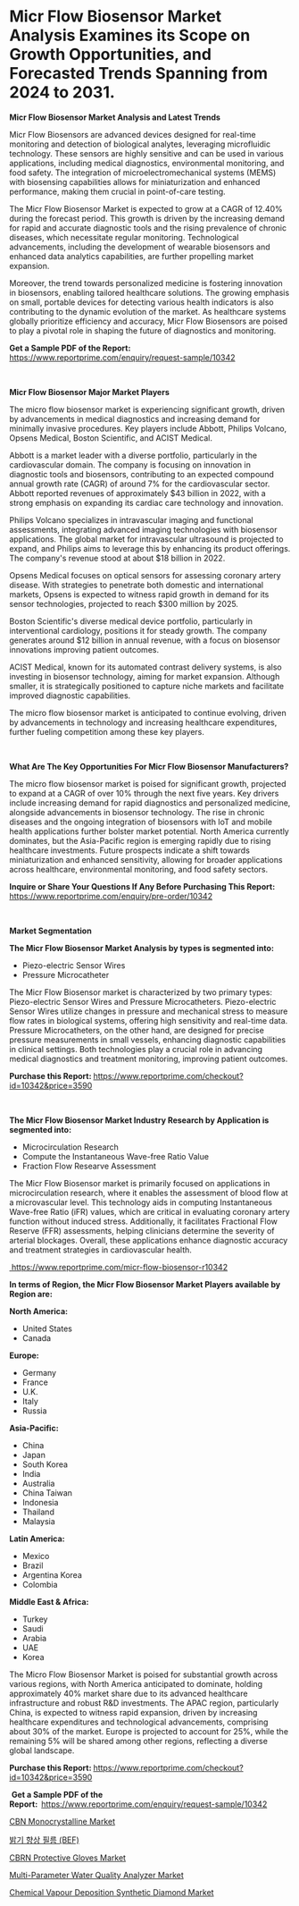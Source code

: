 <p><h1>Micr Flow Biosensor Market Analysis Examines its Scope on Growth Opportunities, and Forecasted Trends Spanning from 2024 to 2031.</h1></p><p><strong>Micr Flow Biosensor Market Analysis and Latest Trends</strong></p>
<p><p>Micr Flow Biosensors are advanced devices designed for real-time monitoring and detection of biological analytes, leveraging microfluidic technology. These sensors are highly sensitive and can be used in various applications, including medical diagnostics, environmental monitoring, and food safety. The integration of microelectromechanical systems (MEMS) with biosensing capabilities allows for miniaturization and enhanced performance, making them crucial in point-of-care testing.</p><p>The Micr Flow Biosensor Market is expected to grow at a CAGR of 12.40% during the forecast period. This growth is driven by the increasing demand for rapid and accurate diagnostic tools and the rising prevalence of chronic diseases, which necessitate regular monitoring. Technological advancements, including the development of wearable biosensors and enhanced data analytics capabilities, are further propelling market expansion. </p><p>Moreover, the trend towards personalized medicine is fostering innovation in biosensors, enabling tailored healthcare solutions. The growing emphasis on small, portable devices for detecting various health indicators is also contributing to the dynamic evolution of the market. As healthcare systems globally prioritize efficiency and accuracy, Micr Flow Biosensors are poised to play a pivotal role in shaping the future of diagnostics and monitoring.</p></p>
<p><strong>Get a Sample PDF of the Report:&nbsp;</strong> <a href="https://www.reportprime.com/enquiry/request-sample/10342">https://www.reportprime.com/enquiry/request-sample/10342</a></p>
<p>&nbsp;</p>
<p><strong>Micr Flow Biosensor Major Market Players</strong></p>
<p><p>The micro flow biosensor market is experiencing significant growth, driven by advancements in medical diagnostics and increasing demand for minimally invasive procedures. Key players include Abbott, Philips Volcano, Opsens Medical, Boston Scientific, and ACIST Medical.</p><p>Abbott is a market leader with a diverse portfolio, particularly in the cardiovascular domain. The company is focusing on innovation in diagnostic tools and biosensors, contributing to an expected compound annual growth rate (CAGR) of around 7% for the cardiovascular sector. Abbott reported revenues of approximately $43 billion in 2022, with a strong emphasis on expanding its cardiac care technology and innovation.</p><p>Philips Volcano specializes in intravascular imaging and functional assessments, integrating advanced imaging technologies with biosensor applications. The global market for intravascular ultrasound is projected to expand, and Philips aims to leverage this by enhancing its product offerings. The company's revenue stood at about $18 billion in 2022.</p><p>Opsens Medical focuses on optical sensors for assessing coronary artery disease. With strategies to penetrate both domestic and international markets, Opsens is expected to witness rapid growth in demand for its sensor technologies, projected to reach $300 million by 2025.</p><p>Boston Scientific's diverse medical device portfolio, particularly in interventional cardiology, positions it for steady growth. The company generates around $12 billion in annual revenue, with a focus on biosensor innovations improving patient outcomes.</p><p>ACIST Medical, known for its automated contrast delivery systems, is also investing in biosensor technology, aiming for market expansion. Although smaller, it is strategically positioned to capture niche markets and facilitate improved diagnostic capabilities.</p><p>The micro flow biosensor market is anticipated to continue evolving, driven by advancements in technology and increasing healthcare expenditures, further fueling competition among these key players.</p></p>
<p>&nbsp;</p>
<p><strong>What Are The Key Opportunities For Micr Flow Biosensor Manufacturers?</strong></p>
<p><p>The micro flow biosensor market is poised for significant growth, projected to expand at a CAGR of over 10% through the next five years. Key drivers include increasing demand for rapid diagnostics and personalized medicine, alongside advancements in biosensor technology. The rise in chronic diseases and the ongoing integration of biosensors with IoT and mobile health applications further bolster market potential. North America currently dominates, but the Asia-Pacific region is emerging rapidly due to rising healthcare investments. Future prospects indicate a shift towards miniaturization and enhanced sensitivity, allowing for broader applications across healthcare, environmental monitoring, and food safety sectors.</p></p>
<p><strong>Inquire or Share Your Questions If Any Before Purchasing This Report:</strong> <a href="https://www.reportprime.com/enquiry/pre-order/10342">https://www.reportprime.com/enquiry/pre-order/10342</a></p>
<p>&nbsp;</p>
<p><strong>Market Segmentation</strong></p>
<p><strong>The Micr Flow Biosensor Market Analysis by types is segmented into:</strong></p>
<p><ul><li>Piezo-electric Sensor Wires</li><li>Pressure Microcatheter</li></ul></p>
<p><p>The Micr Flow Biosensor market is characterized by two primary types: Piezo-electric Sensor Wires and Pressure Microcatheters. Piezo-electric Sensor Wires utilize changes in pressure and mechanical stress to measure flow rates in biological systems, offering high sensitivity and real-time data. Pressure Microcatheters, on the other hand, are designed for precise pressure measurements in small vessels, enhancing diagnostic capabilities in clinical settings. Both technologies play a crucial role in advancing medical diagnostics and treatment monitoring, improving patient outcomes.</p></p>
<p><strong>Purchase this Report:&nbsp;</strong><a href="https://www.reportprime.com/checkout?id=10342&price=3590">https://www.reportprime.com/checkout?id=10342&price=3590</a></p>
<p>&nbsp;</p>
<p><strong>The Micr Flow Biosensor Market Industry Research by Application is segmented into:</strong></p>
<p><ul><li>Microcirculation Research</li><li>Compute the Instantaneous Wave-free Ratio Value</li><li>Fraction Flow Researve Assessment</li></ul></p>
<p><p>The Micr Flow Biosensor market is primarily focused on applications in microcirculation research, where it enables the assessment of blood flow at a microvascular level. This technology aids in computing Instantaneous Wave-free Ratio (iFR) values, which are critical in evaluating coronary artery function without induced stress. Additionally, it facilitates Fractional Flow Reserve (FFR) assessments, helping clinicians determine the severity of arterial blockages. Overall, these applications enhance diagnostic accuracy and treatment strategies in cardiovascular health.</p></p>
<p><a href="https://www.reportprime.com/micr-flow-biosensor-r10342">&nbsp;https://www.reportprime.com/micr-flow-biosensor-r10342</a></p>
<p><strong>In terms of Region, the Micr Flow Biosensor Market Players available by Region are:</strong></p>
<p>
    <p> <strong> North America: </strong>
        <ul>
            <li>United States</li>
            <li>Canada</li>
        </ul>
        </p> 
    <p> <strong> Europe: </strong>
        <ul>
            <li>Germany</li>
            <li>France</li>
            <li>U.K.</li>
            <li>Italy</li>
            <li>Russia</li>
        </ul>
        </p> 
    <p> <strong> Asia-Pacific: </strong>
        <ul>
            <li>China</li>
            <li>Japan</li>
            <li>South Korea</li>
            <li>India</li>
            <li>Australia</li>
            <li>China Taiwan</li>
            <li>Indonesia</li>
            <li>Thailand</li>
            <li>Malaysia</li>
        </ul>
        </p> 
    <p> <strong> Latin America: </strong>
        <ul>
            <li>Mexico</li>
            <li>Brazil</li>
            <li>Argentina Korea</li>
            <li>Colombia</li>
        </ul>
        </p> 
    <p> <strong> Middle East & Africa: </strong>
        <ul>
            <li>Turkey</li>
            <li>Saudi</li>
            <li>Arabia</li>
            <li>UAE</li>
            <li>Korea</li>
        </ul>
    </p>
    </p>
<p><p>The Micro Flow Biosensor Market is poised for substantial growth across various regions, with North America anticipated to dominate, holding approximately 40% market share due to its advanced healthcare infrastructure and robust R&D investments. The APAC region, particularly China, is expected to witness rapid expansion, driven by increasing healthcare expenditures and technological advancements, comprising about 30% of the market. Europe is projected to account for 25%, while the remaining 5% will be shared among other regions, reflecting a diverse global landscape.</p></p>
<p><strong>Purchase this Report: </strong><a href="https://www.reportprime.com/checkout?id=10342&price=3590">https://www.reportprime.com/checkout?id=10342&price=3590</a></p>
<p>&nbsp;<strong>Get a Sample PDF of the Report:&nbsp;&nbsp;</strong><a href="https://www.reportprime.com/enquiry/request-sample/10342">https://www.reportprime.com/enquiry/request-sample/10342</a></p>
<p><strong></strong></p>
<p><p><a href="https://issuu.com/reportprime-2/docs/cbn-monocrystalline-market-size-203_ff7bb644d3caac">CBN Monocrystalline Market</a></p><p><a href="https://medium.com/@sadiejast2023/%EB%B0%9D%EA%B8%B0-%ED%96%A5%EC%83%81-%ED%95%84%EB%A6%84-bef-%EC%8B%9C%EC%9E%A5-%EC%A0%90%EC%9C%A0%EC%9C%A8-%EA%B7%9C%EB%AA%A8-%EB%8F%99%ED%96%A5-%EC%82%B0%EC%97%85-%EB%B6%84%EC%84%9D-%EB%B3%B4%EA%B3%A0%EC%84%9C-%EC%9A%A9%EB%8F%84%EB%B3%84-%EC%86%8C%EB%B9%84%EC%9E%90-%EC%A0%84%EC%9E%90-%EC%A0%9C%ED%92%88-%EA%B4%91%ED%95%99-%EC%9E%A5%EB%B9%84-%EC%9E%90%EB%8F%99%EC%B0%A8-%EC%82%B0%EC%97%85-%EC%A1%B0%EB%AA%85-%EA%B8%B0%ED%83%80-%EC%9C%A0%ED%98%95%EB%B3%84-%EC%9D%BC%EB%B0%98-%ED%94%84%EB%A6%AC%EC%A6%98-%EB%8B%A4%EA%B8%B0%EB%8A%A5-414f8f647d41?postPublishedType=initial">밝기 향상 필름 (BEF)</a></p><p><a href="https://github.com/NargisHussain75/Market-Research-Report-List-1/blob/main/cbrn-protective-gloves-market.md">CBRN Protective Gloves Market</a></p><p><a href="https://medium.com/@othaleffler24/the-growth-of-the-multi-parameter-water-quality-analyzer-market-has-been-significant-driven-by-4de972007c0c">Multi-Parameter Water Quality Analyzer Market</a></p><p><a href="https://issuu.com/reportprime-2/docs/chemical-vapour-deposition-syntheti_8d1ed3cf381d0c">Chemical Vapour Deposition Synthetic Diamond Market</a></p></p>